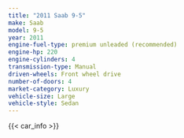 ```yaml
---
title: "2011 Saab 9-5"
make: Saab
model: 9-5
year: 2011
engine-fuel-type: premium unleaded (recommended)
engine-hp: 220
engine-cylinders: 4
transmission-type: Manual
driven-wheels: Front wheel drive
number-of-doors: 4
market-category: Luxury
vehicle-size: Large
vehicle-style: Sedan
---
```


{{< car_info >}}
